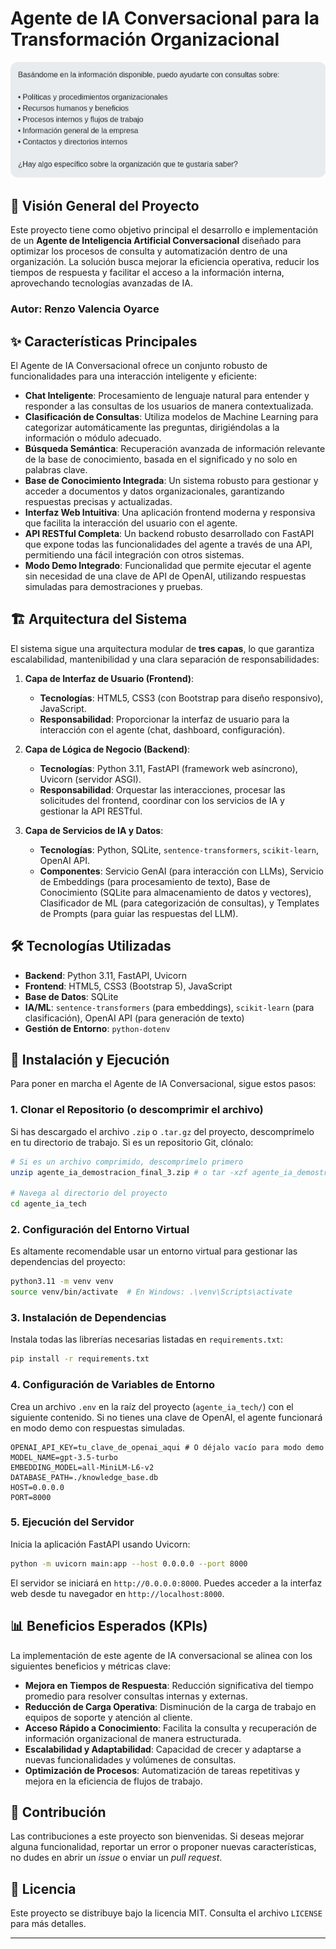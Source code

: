# Agente de IA Conversacional para la Transformación Organizacional

![Agente IA Conversacional](screenshots/chat_interaction.png)

## 🚀 Visión General del Proyecto

Este proyecto tiene como objetivo principal el desarrollo e implementación de un **Agente de Inteligencia Artificial Conversacional** diseñado para optimizar los procesos de consulta y automatización dentro de una organización. La solución busca mejorar la eficiencia operativa, reducir los tiempos de respuesta y facilitar el acceso a la información interna, aprovechando tecnologías avanzadas de IA.

### **Autor:** Renzo Valencia Oyarce

## ✨ Características Principales

El Agente de IA Conversacional ofrece un conjunto robusto de funcionalidades para una interacción inteligente y eficiente:

-   **Chat Inteligente**: Procesamiento de lenguaje natural para entender y responder a las consultas de los usuarios de manera contextualizada.
-   **Clasificación de Consultas**: Utiliza modelos de Machine Learning para categorizar automáticamente las preguntas, dirigiéndolas a la información o módulo adecuado.
-   **Búsqueda Semántica**: Recuperación avanzada de información relevante de la base de conocimiento, basada en el significado y no solo en palabras clave.
-   **Base de Conocimiento Integrada**: Un sistema robusto para gestionar y acceder a documentos y datos organizacionales, garantizando respuestas precisas y actualizadas.
-   **Interfaz Web Intuitiva**: Una aplicación frontend moderna y responsiva que facilita la interacción del usuario con el agente.
-   **API RESTful Completa**: Un backend robusto desarrollado con FastAPI que expone todas las funcionalidades del agente a través de una API, permitiendo una fácil integración con otros sistemas.
-   **Modo Demo Integrado**: Funcionalidad que permite ejecutar el agente sin necesidad de una clave de API de OpenAI, utilizando respuestas simuladas para demostraciones y pruebas.

## 🏗️ Arquitectura del Sistema

El sistema sigue una arquitectura modular de **tres capas**, lo que garantiza escalabilidad, mantenibilidad y una clara separación de responsabilidades:

1.  **Capa de Interfaz de Usuario (Frontend)**:
    *   **Tecnologías**: HTML5, CSS3 (con Bootstrap para diseño responsivo), JavaScript.
    *   **Responsabilidad**: Proporcionar la interfaz de usuario para la interacción con el agente (chat, dashboard, configuración).

2.  **Capa de Lógica de Negocio (Backend)**:
    *   **Tecnologías**: Python 3.11, FastAPI (framework web asíncrono), Uvicorn (servidor ASGI).
    *   **Responsabilidad**: Orquestar las interacciones, procesar las solicitudes del frontend, coordinar con los servicios de IA y gestionar la API RESTful.

3.  **Capa de Servicios de IA y Datos**:
    *   **Tecnologías**: Python, SQLite, `sentence-transformers`, `scikit-learn`, OpenAI API.
    *   **Componentes**: Servicio GenAI (para interacción con LLMs), Servicio de Embeddings (para procesamiento de texto), Base de Conocimiento (SQLite para almacenamiento de datos y vectores), Clasificador de ML (para categorización de consultas), y Templates de Prompts (para guiar las respuestas del LLM).

## 🛠️ Tecnologías Utilizadas

-   **Backend**: Python 3.11, FastAPI, Uvicorn
-   **Frontend**: HTML5, CSS3 (Bootstrap 5), JavaScript
-   **Base de Datos**: SQLite
-   **IA/ML**: `sentence-transformers` (para embeddings), `scikit-learn` (para clasificación), OpenAI API (para generación de texto)
-   **Gestión de Entorno**: `python-dotenv`

## 🚀 Instalación y Ejecución

Para poner en marcha el Agente de IA Conversacional, sigue estos pasos:

### **1. Clonar el Repositorio (o descomprimir el archivo)**

Si has descargado el archivo `.zip` o `.tar.gz` del proyecto, descomprímelo en tu directorio de trabajo. Si es un repositorio Git, clónalo:

```bash
# Si es un archivo comprimido, descomprímelo primero
unzip agente_ia_demostracion_final_3.zip # o tar -xzf agente_ia_demostracion_final_3.tar.gz

# Navega al directorio del proyecto
cd agente_ia_tech
```

### **2. Configuración del Entorno Virtual**

Es altamente recomendable usar un entorno virtual para gestionar las dependencias del proyecto:

```bash
python3.11 -m venv venv
source venv/bin/activate  # En Windows: .\venv\Scripts\activate
```

### **3. Instalación de Dependencias**

Instala todas las librerías necesarias listadas en `requirements.txt`:

```bash
pip install -r requirements.txt
```

### **4. Configuración de Variables de Entorno**

Crea un archivo `.env` en la raíz del proyecto (`agente_ia_tech/`) con el siguiente contenido. Si no tienes una clave de OpenAI, el agente funcionará en modo demo con respuestas simuladas.

```dotenv
OPENAI_API_KEY=tu_clave_de_openai_aqui # O déjalo vacío para modo demo
MODEL_NAME=gpt-3.5-turbo
EMBEDDING_MODEL=all-MiniLM-L6-v2
DATABASE_PATH=./knowledge_base.db
HOST=0.0.0.0
PORT=8000
```

### **5. Ejecución del Servidor**

Inicia la aplicación FastAPI usando Uvicorn:

```bash
python -m uvicorn main:app --host 0.0.0.0 --port 8000
```

El servidor se iniciará en `http://0.0.0.0:8000`. Puedes acceder a la interfaz web desde tu navegador en `http://localhost:8000`.

## 📊 Beneficios Esperados (KPIs)

La implementación de este agente de IA conversacional se alinea con los siguientes beneficios y métricas clave:

-   **Mejora en Tiempos de Respuesta**: Reducción significativa del tiempo promedio para resolver consultas internas y externas.
-   **Reducción de Carga Operativa**: Disminución de la carga de trabajo en equipos de soporte y atención al cliente.
-   **Acceso Rápido a Conocimiento**: Facilita la consulta y recuperación de información organizacional de manera estructurada.
-   **Escalabilidad y Adaptabilidad**: Capacidad de crecer y adaptarse a nuevas funcionalidades y volúmenes de consultas.
-   **Optimización de Procesos**: Automatización de tareas repetitivas y mejora en la eficiencia de flujos de trabajo.

## 🤝 Contribución

Las contribuciones a este proyecto son bienvenidas. Si deseas mejorar alguna funcionalidad, reportar un error o proponer nuevas características, no dudes en abrir un *issue* o enviar un *pull request*.

## 📄 Licencia

Este proyecto se distribuye bajo la licencia MIT. Consulta el archivo `LICENSE` para más detalles.

---

